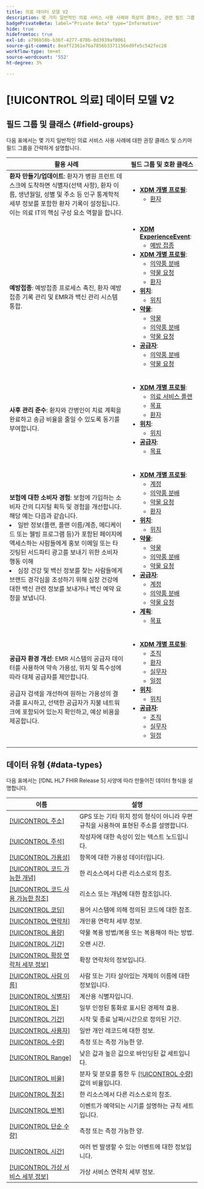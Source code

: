 ```yaml
---
title: 의료 데이터 모델 V2
description: 몇 가지 일반적인 의료 서비스 사용 사례와 최상의 클래스, 관련 필드 그룹 및 사용할 데이터 유형에 대해 알아봅니다.
badgePrivateBeta: label="Private Beta" type="Informative"
hide: true
hidefromtoc: true
exl-id: a796b58b-b36f-4277-870b-0d3939af8061
source-git-commit: 8eaff2361e76a7856b3371156ed9fe5c542fec28
workflow-type: tm+mt
source-wordcount: '552'
ht-degree: 3%

---
```


# [!UICONTROL 의료] 데이터 모델 V2

## 필드 그룹 및 클래스 {#field-groups}

다음 표에서는 몇 가지 일반적인 의료 서비스 사용 사례에 대한 권장 클래스 및 스키마 필드 그룹을 간략하게 설명합니다.

| 활용 사례 | 필드 그룹 및 호환 클래스 |
| --- | --- |
| **환자 만들기/업데이트**: 환자가 병원 프런트 데스크에 도착하면 식별자(선택 사항), 환자 이름, 생년월일, 성별 및 주소 등 인구 통계학적 세부 정보를 포함한 환자 기록이 설정됩니다. 이는 의료 IT의 핵심 구성 요소 역할을 합니다. | <ul><li>**[XDM 개별 프로필](../../classes/individual-profile.md)**:<ul><li>[환자](./field-groups/patient.md)</li></ul></li></ul> |
| **예방접종**: 예방접종 프로세스 촉진, 환자 예방접종 기록 관리 및 EMR과 백신 관리 시스템 통합. | <ul><li>**[XDM ExperienceEvent](../../classes/experienceevent.md)**:<ul><li>[예방 접종](./field-groups/immunization.md)</li></ul></li><li>**[XDM 개별 프로필](../../classes/individual-profile.md)**:<ul><li>[의약품 분배](./field-groups/medication-dispense.md)</li><li>[약물 요청](./field-groups/medication-request.md)</li><li>[환자](./field-groups/patient.md)</li></ul></li><li>**[위치](./classes/location.md)**:<ul><li>[위치](./field-groups/location.md)</li></ul><li>**[약물](../../classes/medication.md)**:<ul><li>[약물](./field-groups/medication.md)</li><li>[의약품 분배](./field-groups/medication-dispense.md)</li><li>[약물 요청](./field-groups/medication-request.md)</li></ul></li><li>**[공급자](../../classes/provider.md)**:<ul><li>[의약품 분배](./field-groups/medication-dispense.md)</li><li>[약물 요청](./field-groups/medication-request.md)</li></ul></li></ul> |
| **사후 관리 준수**: 환자와 간병인이 치료 계획을 완료하고 송금 비율을 줄일 수 있도록 동기를 부여합니다. | <ul><li>**[XDM 개별 프로필](../../classes/individual-profile.md)**:<ul><li>[의료 서비스 플랜](./field-groups/care-plan.md)</li><li>[목표](./field-groups/goal.md)</li><li>[환자](./field-groups/patient.md)</li></ul></li><li>**[위치](./classes/location.md)**:<ul><li>[위치](./field-groups/location.md)</li></ul><li>**[공급자](../../classes/provider.md)**:<ul><li>[목표](./field-groups/goal.md)</li></ul></li></ul> |
| **보험에 대한 소비자 경험**: 보험에 가입하는 소비자 간의 디지털 획득 및 경험을 개선합니다. 해당 예는 다음과 같습니다. <li> 일반 정보(플랜, 플랜 이름/계층, 메디케이드 또는 웰빙 프로그램 등)가 포함된 페이지에 액세스하는 사람들에게 홍보 이메일 또는 타깃팅된 서드파티 광고를 보내기 위한 소비자 행동 이해</li><li> 심장 건강 및 백신 정보를 찾는 사람들에게 브랜드 경각심을 조성하기 위해 심장 건강에 대한 백신 관련 정보를 보내거나 백신 예약 요청을 보냅니다. </li> | <ul><li>**[XDM 개별 프로필](../../classes/individual-profile.md)**:<ul><li>[계정](./field-groups/account.md)</li><li>[의약품 분배](./field-groups/medication-dispense.md)</li><li>[약물 요청](./field-groups/medication-request.md)</li><li>[환자](./field-groups/patient.md)</li></ul></li><li>**[위치](./classes/location.md)**:<ul><li>[위치](./field-groups/location.md)</li></ul><li>**[약물](../../classes/medication.md)**:<ul><li>[약물](./field-groups/medication.md)</li><li>[의약품 분배](./field-groups/medication-dispense.md)</li><li>[약물 요청](./field-groups/medication-request.md)</li></ul></li><li>**[공급자](../../classes/provider.md)**:<ul><li>[계정](./field-groups/account.md)</li><li>[의약품 분배](./field-groups/medication-dispense.md)</li><li>[약물 요청](./field-groups/medication-request.md)</li></ul><li>**[계획](../../classes/plan.md)**:<ul><li>[목표](./field-groups/coverage.md)</li></ul></li></ul> |
| **공급자 환경 개선**: EMR 시스템의 공급자 데이터를 사용하여 약속 가용성, 위치 및 특수성에 따라 대체 공급자를 제안합니다. <br> <br>공급자 검색을 개선하여 원하는 가용성의 결과를 표시하고, 선택한 공급자가 지불 네트워크에 포함되어 있는지 확인하고, 예상 비용을 제공합니다. | <ul><li>**[XDM 개별 프로필](../../classes/individual-profile.md)**:<ul><li>[조직](./field-groups/organization.md)</li><li>[환자](./field-groups/patient.md)</li><li>[실무자](./field-groups/practioner.md)</li><li>[일정](./field-groups/schedule.md)</li></ul></li><li>**[위치](./classes/location.md)**:<ul><li>[위치](./field-groups/location.md)</li></ul><li>**[공급자](../../classes/provider.md)**:<ul><li>[조직](./field-groups/organization.md)</li><li>[실무자](./field-groups/practioner.md)</li><li>[일정](./field-groups/schedule.md)</li></ul></li></ul> |

## 데이터 유형 {#data-types}

다음 표에서는 [!DNL HL7 FHIR Release 5] 사양에 따라 만들어진 데이터 형식을 설명합니다.

| 이름 | 설명 |
| --- | --- |
| [[!UICONTROL 주소]](./data-types/address.md) | GPS 또는 기타 위치 정의 형식이 아니라 우편 규칙을 사용하여 표현된 주소를 설명합니다. |
| [[!UICONTROL 주석]](./data-types/annotation.md) | 작성자에 대한 속성이 있는 텍스트 노드입니다. |
| [[!UICONTROL 가용성]](./data-types/availability.md) | 항목에 대한 가용성 데이터입니다. |
| [[!UICONTROL 코드 가능한 개념]](./data-types/codeable-concept.md) | 한 리소스에서 다른 리소스로의 참조. |
| [[!UICONTROL 코드 사용 가능한 참조]](./data-types/codeable-reference.md) | 리소스 또는 개념에 대한 참조입니다. |
| [[!UICONTROL 코딩]](./data-types/coding.md) | 용어 시스템에 의해 정의된 코드에 대한 참조. |
| [[!UICONTROL 연락처]](./data-types/contact-point.md) | 개인용 연락처 세부 정보. |
| [[!UICONTROL 용량]](./data-types/dosage.md) | 약물 복용 방법/복용 또는 복용해야 하는 방법. |
| [[!UICONTROL 기간]](./data-types/duration.md) | 오랜 시간. |
| [[!UICONTROL 확장 연락처 세부 정보]](./data-types/extended-contact-detail.md) | 확장 연락처의 정보입니다. |
| [[!UICONTROL 사람 이름]](./data-types/human-name.md) | 사람 또는 기타 살아있는 개체의 이름에 대한 정보입니다. |
| [[!UICONTROL 식별자]](./data-types/identifier.md) | 계산용 식별자입니다. |
| [[!UICONTROL 돈]](./data-types/money.md) | 일부 인정된 통화로 표시된 경제적 효용. |
| [[!UICONTROL 기간]](./data-types/period.md) | 시작 및 종료 날짜/시간으로 정의된 기간. |
| [[!UICONTROL 사용자]](./data-types/person.md) | 일반 개인 레코드에 대한 정보. |
| [[!UICONTROL 수량]](./data-types/quantity.md) | 측정 또는 측정 가능한 양. |
| [[!UICONTROL Range]](./data-types/range.md) | 낮은 값과 높은 값으로 바인딩된 값 세트입니다. |
| [[!UICONTROL 비율]](./data-types/ratio.md) | 분자 및 분모를 통한 두 [[!UICONTROL 수량]](./data-types/quantity.md) 값의 비율입니다. |
| [[!UICONTROL 참조]](./data-types/reference.md) | 한 리소스에서 다른 리소스로의 참조. |
| [[!UICONTROL 반복]](./data-types/repeat.md) | 이벤트가 예약되는 시기를 설명하는 규칙 세트입니다. |
| [[!UICONTROL 단순 수량]](./data-types/simple-quantity.md) | 측정 또는 측정 가능한 양. |
| [[!UICONTROL 시간]](./data-types/timing.md) | 여러 번 발생할 수 있는 이벤트에 대한 정보입니다. |
| [[!UICONTROL 가상 서비스 세부 정보]](./data-types/virtual-service-detail.md) | 가상 서비스 연락처 세부 정보. |
